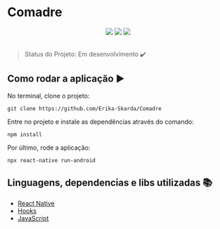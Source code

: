 # Comadre

<div align="center">
    <img src="https://img.shields.io/static/v1?label=REACTNATIVE&message=library&color=blue&style=for-the-badge&logo=REACTNATIVE"/>
    <img src="https://img.shields.io/static/v1?label=Javascript&message=library&color=yellow&style=for-the-badge&logo=JAVASCRIPT" />
    <img src="https://img.shields.io/static/v1?label=HOOKS&message=library&color=yellow&style=for-the-badge&logo=HOOKS" />
</div>
</br>

> Status do Projeto: Em desenvolvimento :heavy_check_mark: 


## Como rodar a aplicação :arrow_forward:

No terminal, clone o projeto: 

```
git clone https://github.com/Erika-Skarda/Comadre
```
Entre no projeto e instale as dependências através do comando:
```
npm install
```
Por último, rode a aplicação: 
```
npx react-native run-android
```

## Linguagens, dependencias e libs utilizadas :books:

- [React Native](https://reactnative.dev/)
- [Hooks](https://reactjs.org/docs/hooks-intro.html)
- [JavaScript](https://javascript.plainenglish.io/)

